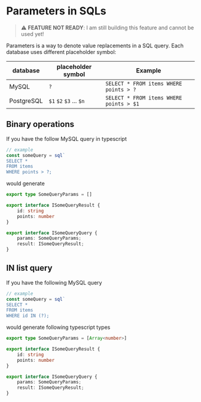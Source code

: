 # Parameters in SQLs

> ⚠️ **FEATURE NOT READY**: I am still building this feature and cannot be used yet!

Parameters is a way to denote value replacements in a SQL query. Each database uses
different placeholder symbol:

| database   | placeholder symbol      | Example                                       |
|------------|-------------------------|-----------------------------------------------|
| MySQL      | `?`                     | ``` SELECT * FROM items WHERE points > ? ```  |
| PostgreSQL | `$1` `$2` `$3` ... `$n` | ``` SELECT * FROM items WHERE points > $1 ``` |

## Binary operations

If you have the follow MySQL query in typescript

```typescript
// example
const someQuery = sql`
SELECT *
FROM items
WHERE points > ?;
```

would generate

```typescript
export type SomeQueryParams = []

export interface ISomeQueryResult {
    id: string
    points: number
}

export interface ISomeQueryQuery {
    params: SomeQueryParams;
    result: ISomeQueryResult;
}
```

## IN list query

If you have the following MySQL query

```typescript
// example
const someQuery = sql`
SELECT *
FROM items
WHERE id IN (?);
```

would generate following typescript types

```typescript
export type SomeQueryParams = [Array<number>]

export interface ISomeQueryResult {
    id: string
    points: number
}

export interface ISomeQueryQuery {
    params: SomeQueryParams;
    result: ISomeQueryResult;
}
```

